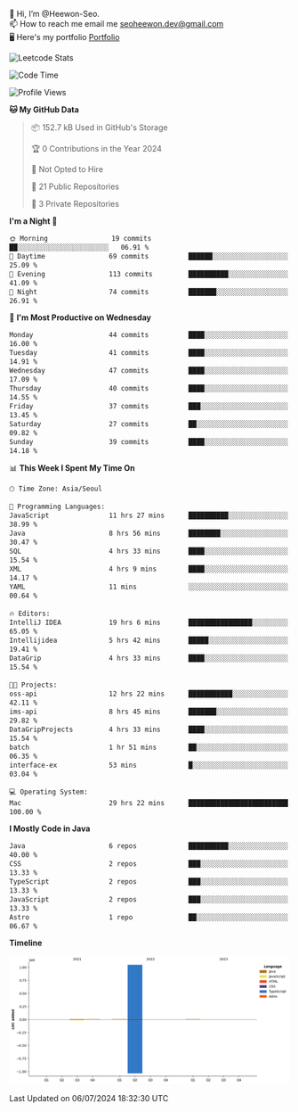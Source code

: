 👋 Hi, I’m @Heewon-Seo.  
📫 How to reach me email me seoheewon.dev@gmail.com   
🖥 Here's my portfolio [Portfolio](https://haileynotes.notion.site/HEEWON-SEO-f98fe97412ee4a6a94fd24fe6832f84c)

![Leetcode Stats](https://leetcode.card.workers.dev/?username=Heewon-Seo)

 <!--START_SECTION:waka-->
![Code Time](http://img.shields.io/badge/Code%20Time-1%2C277%20hrs%2027%20mins-blue)

![Profile Views](http://img.shields.io/badge/Profile%20Views-0-blue)

**🐱 My GitHub Data** 

> 📦 152.7 kB Used in GitHub's Storage 
 > 
> 🏆 0 Contributions in the Year 2024
 > 
> 🚫 Not Opted to Hire
 > 
> 📜 21 Public Repositories 
 > 
> 🔑 3 Private Repositories 
 > 
**I'm a Night 🦉** 

```text
🌞 Morning                19 commits          ██░░░░░░░░░░░░░░░░░░░░░░░   06.91 % 
🌆 Daytime                69 commits          ██████░░░░░░░░░░░░░░░░░░░   25.09 % 
🌃 Evening                113 commits         ██████████░░░░░░░░░░░░░░░   41.09 % 
🌙 Night                  74 commits          ███████░░░░░░░░░░░░░░░░░░   26.91 % 
```
📅 **I'm Most Productive on Wednesday** 

```text
Monday                   44 commits          ████░░░░░░░░░░░░░░░░░░░░░   16.00 % 
Tuesday                  41 commits          ████░░░░░░░░░░░░░░░░░░░░░   14.91 % 
Wednesday                47 commits          ████░░░░░░░░░░░░░░░░░░░░░   17.09 % 
Thursday                 40 commits          ████░░░░░░░░░░░░░░░░░░░░░   14.55 % 
Friday                   37 commits          ███░░░░░░░░░░░░░░░░░░░░░░   13.45 % 
Saturday                 27 commits          ██░░░░░░░░░░░░░░░░░░░░░░░   09.82 % 
Sunday                   39 commits          ████░░░░░░░░░░░░░░░░░░░░░   14.18 % 
```


📊 **This Week I Spent My Time On** 

```text
🕑︎ Time Zone: Asia/Seoul

💬 Programming Languages: 
JavaScript               11 hrs 27 mins      ██████████░░░░░░░░░░░░░░░   38.99 % 
Java                     8 hrs 56 mins       ████████░░░░░░░░░░░░░░░░░   30.47 % 
SQL                      4 hrs 33 mins       ████░░░░░░░░░░░░░░░░░░░░░   15.54 % 
XML                      4 hrs 9 mins        ████░░░░░░░░░░░░░░░░░░░░░   14.17 % 
YAML                     11 mins             ░░░░░░░░░░░░░░░░░░░░░░░░░   00.64 % 

🔥 Editors: 
IntelliJ IDEA            19 hrs 6 mins       ████████████████░░░░░░░░░   65.05 % 
Intellijidea             5 hrs 42 mins       █████░░░░░░░░░░░░░░░░░░░░   19.41 % 
DataGrip                 4 hrs 33 mins       ████░░░░░░░░░░░░░░░░░░░░░   15.54 % 

🐱‍💻 Projects: 
oss-api                  12 hrs 22 mins      ███████████░░░░░░░░░░░░░░   42.11 % 
ims-api                  8 hrs 45 mins       ███████░░░░░░░░░░░░░░░░░░   29.82 % 
DataGripProjects         4 hrs 33 mins       ████░░░░░░░░░░░░░░░░░░░░░   15.54 % 
batch                    1 hr 51 mins        ██░░░░░░░░░░░░░░░░░░░░░░░   06.35 % 
interface-ex             53 mins             █░░░░░░░░░░░░░░░░░░░░░░░░   03.04 % 

💻 Operating System: 
Mac                      29 hrs 22 mins      █████████████████████████   100.00 % 
```

**I Mostly Code in Java** 

```text
Java                     6 repos             ██████████░░░░░░░░░░░░░░░   40.00 % 
CSS                      2 repos             ███░░░░░░░░░░░░░░░░░░░░░░   13.33 % 
TypeScript               2 repos             ███░░░░░░░░░░░░░░░░░░░░░░   13.33 % 
JavaScript               2 repos             ███░░░░░░░░░░░░░░░░░░░░░░   13.33 % 
Astro                    1 repo              ██░░░░░░░░░░░░░░░░░░░░░░░   06.67 % 
```



**Timeline**

![Lines of Code chart](https://raw.githubusercontent.com/Heewon-Seo/Heewon-Seo/main/assets/bar_graph.png)


 Last Updated on 06/07/2024 18:32:30 UTC
<!--END_SECTION:waka-->

